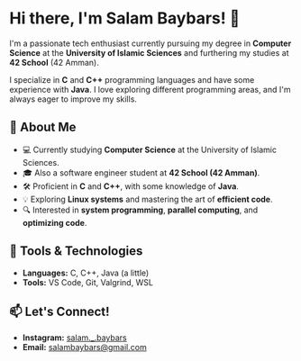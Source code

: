 # Hi there, I'm Salam Baybars! 👋

I'm a passionate tech enthusiast currently pursuing my degree in **Computer Science** at the **University of Islamic Sciences** and furthering my studies at **42 School** (42 Amman). 

I specialize in **C** and **C++** programming languages and have some experience with **Java**. I love exploring different programming areas, and I'm always eager to improve my skills.

## 🚀 About Me
- 💻 Currently studying **Computer Science** at the University of Islamic Sciences.
- 🎓 Also a software engineer student at **42 School (42 Amman)**.
- 🛠 Proficient in **C** and **C++**, with some knowledge of **Java**.
- 💡 Exploring **Linux systems** and mastering the art of **efficient code**.
- 🔍 Interested in **system programming**, **parallel computing**, and **optimizing code**.

## 🧰 Tools & Technologies
- **Languages:** C, C++, Java (a little)
- **Tools:** VS Code, Git, Valgrind, WSL

## 📫 Let's Connect!
- **Instagram:** [salam._.baybars](https://www.instagram.com/salam._.baybars/)
- **Email:** salambaybars@gmail.com

